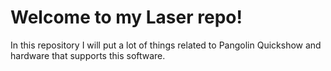# Welcome to my Laser repo!
In this repository I will put a lot of things related to Pangolin Quickshow and hardware that supports this software.
